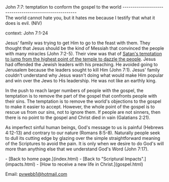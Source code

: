  <head> <title>(PVW) John 7:7: temptation to conform the gospel to the world</title> <meta content="IE=9" http-equiv="X-UA-Compatible"></meta> <link href="css/page_style.css" rel="stylesheet" type="text/css"></link> </head><body><div class="page_style"> John 7:7: temptation to conform the gospel to the world
-------------------------------------------------------

<div class="p">The world cannot hate you, but it hates me because I testify that what it does is evil. (NIV)

 context: John 7:1-24</div>Jesus' family was trying to get Him to go to the feast with them. They thought that Jesus should be the kind of Messiah that convinced the people with many miracles (John 7:2-5). Their view was that of [Satan's temptation to jump from the highest point of the temple to dazzle the people](temptation.html). Jesus had offended the Jewish leaders with his preaching. He avoided going to Jerusalem because the leaders sought to kill Him (John 7:1). Jesus' family couldn't understand why Jesus wasn't doing what would make Him popular and win over the Jews to His leadership. He was not like an earthly king.

In the push to reach larger numbers of people with the gospel, the temptation is to remove the part of the gospel that confronts people with their sins. The temptation is to remove the world's objections to the gospel to make it easier to accept. However, the whole point of the gospel is to rescue us from our sins, not to ignore them. If people are not sinners, then there is no point to the gospel and Christ died in vain (Galatians 2:21).

As imperfect sinful human beings, God's message to us is painful (Hebrews 4:12-13) and contrary to our nature (Romans 8:5-8). Naturally people seek to dull its cutting edge by glazing over the simple straightforward meaning of the Scriptures to avoid the pain. It is only when we desire to do God's will more than anything else that we understand God's Word (John 7:17).

  </div>- [Back to home page.](index.html)
- [Back to "Scriptural Impacts".](impacts.html)
- [How to receive a new life in Christ.](gospel.html)

Email: [pvwebb1@hotmail.com](mailto:pvwebb1@hotmail.com)

